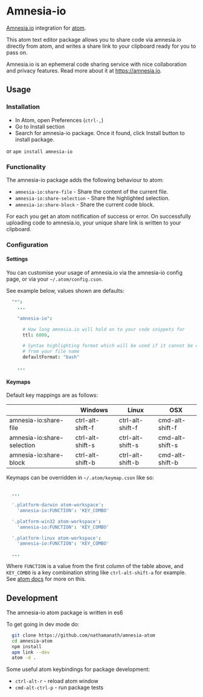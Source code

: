 # Amnesia-io

[Amnesia.io](https://amnesia.io) integration for [atom](https://atom.io/).

This atom text editor package allows you to share code via amnesia.io directly
from atom, and writes a share link to your clipboard ready for you to pass on.

Amnesia.io is an ephemeral code sharing service with nice collaboration and privacy
features. Read more about it at https://amnesia.io.

## Usage

### Installation

* In Atom, open Preferences (`ctrl-,`)
* Go to Install section
* Search for amnesia-io package. Once it found, click Install button to install package.

or `apm install amnesia-io`

### Functionality

The amnesia-io package adds the following behaviour to atom:

* `amnesia-io:share-file` - Share the content of the current file.
* `amnesia-io:share-selection` - Share the highlighted selection.
* `amnesia-io:share-block` - Share the current code block.

For each you get an atom notification of success or error. On successfully uploading
code to amnesia.io, your unique share link is written to your clipboard.

### Configuration

#### Settings

You can customise your usage of amnesia.io via the amnesia-io config page, or via
your `~/.atom/config.cson`.

See example below, values shown are defaults:

```cson
  "*":
    ...

    "amnesia-io":

      # How long amnesia.io will hold on to your code snippets for
      ttl: 6000,           

      # Syntax highlighting format which will be used if it cannot be discerned
      # from your file name
      defaultFormat: "bash"

    ...
```

#### Keymaps

Default key mappings are as follows:

|                            | Windows          | Linux            | OSX             |
|----------------------------|------------------|------------------|-----------------|
| amnesia-io:share-file      | ctrl-alt-shift-f | ctrl-alt-shift-f | cmd-alt-shift-f |
| amnesia-io:share-selection | ctrl-alt-shift-s | ctrl-alt-shift-s | cmd-alt-shift-s |
| amnesia-io:share-block     | ctrl-alt-shift-b | ctrl-alt-shift-b | cmd-alt-shift-b |

Keymaps can be overridden in `~/.atom/keymap.cson` like so:

```cson

  ...

  '.platform-darwin atom-workspace':
    'amnesia-io:FUNCTION': 'KEY_COMBO'

  '.platform-win32 atom-workspace':
    'amnesia-io:FUNCTION': 'KEY_COMBO'

  '.platform-linux atom-workspace':
    'amnesia-io:FUNCTION': 'KEY_COMBO'

  ...

```

Where `FUNCTION` is a value from the first column of the table above, and `KEY_COMBO`
is a key combination string like `ctrl-alt-shift-a` for example.
See [atom docs](http://flight-manual.atom.io/using-atom/sections/basic-customization/#customizing-keybindings)
for more on this.

## Development

The amnesia-io atom package is written in es6

To get going in dev mode do:

```bash
  git clone https://github.com/nathamanath/amnesia-atom
  cd amnesia-atom
  npm install
  apm link --dev
  atom -d .
```

Some useful atom keybindings for package development:

* `ctrl-alt-r` - reload atom window
* `cmd-alt-ctrl-p` - run package tests
